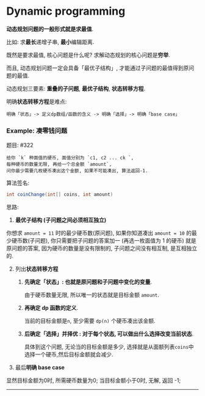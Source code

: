 # Dynamic programming

**动态规划问题的一般形式就是求最值**.

比如: 求**最长**递增子串, **最小**编辑距离.

既然是要求最值, 核心问题是什么呢? 求解动态规划的核心问题是**穷举**.

而且, 动态规划问题一定会具备「最优子结构」, 才能通过子问题的最值得到原问题的最值.

动态规划三要素: **重叠的子问题**, **最优子结构**, **状态转移方程**.

明确**状态转移方程**是难点: 

    明确「状态」-> 定义dp数组/函数的含义 -> 明确「选择」-> 明确「base case」

### Example: 凑零钱问题

题目: #322

```
给你 `k` 种面值的硬币, 面值分别为 `c1, c2 ... ck `, 
每种硬币的数量无限, 再给一个总金额 `amount`,
问你最少需要几枚硬币凑出这个金额, 如果不可能凑出, 算法返回-1.
```

算法签名: 

```java
int coinChange(int[] coins, int amount)
```

思路: 

1. **最优子结构 (子问题之间必须相互独立)**

你想求 `amount = 11` 时的最少硬币数(原问题), 
如果你知道凑出 `amount = 10` 的最少硬币数(子问题), 
你只需要把子问题的答案加一 (再选一枚面值为 1 的硬币) 就是原问题的答案,
因为硬币的数量是没有限制的, 子问题之间没有相互制, 是互相独立的.

2. 列出**状态转移方程**

    1. **先确定「状态」: 也就是原问题和子问题中变化的变量**.
    
        由于硬币数量无限, 所以唯一的状态就是目标金额 `amount`.
        
    2. **再确定 dp 函数的定义**.
    
        当前的目标金额是`n`, 至少需要 `dp(n)` 个硬币凑出该金额.
    
    3. **后确定「选择」并择优 : 对于每个状态, 可以做出什么选择改变当前状态**.
    
        具体到这个问题, 无论当的目标金额是多少,
        选择就是从面额列表`coins`中选择一个硬币,然后目标金额就会减少.

3. 最后**明确 base case**

显然目标金额为0时, 所需硬币数量为0; 当目标金额小于0时, 无解, 返回 -1;

---